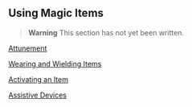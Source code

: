 ## Using Magic Items

> **Warning**
> This section has not yet been written.

[Attunement](./Attunement.md)

[Wearing and Wielding Items](./Wearing_and_Wielding_Items.md)

[Activating an Item](./Activating_an_Item.md)

[Assistive Devices](./Assistive_Devices.md)
